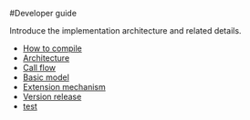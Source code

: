 #Developer guide

Introduce the implementation architecture and related details.

* [How to compile](./How-To-Build)
* [Architecture](./Structure-Intro)
* [Call flow](./Client-Invoke-Flow)
* [Basic model](./Common-Model)
* [Extension mechanism](./Extension-Loader)
* [Version release](./Version-Release)
* [test](./Test)